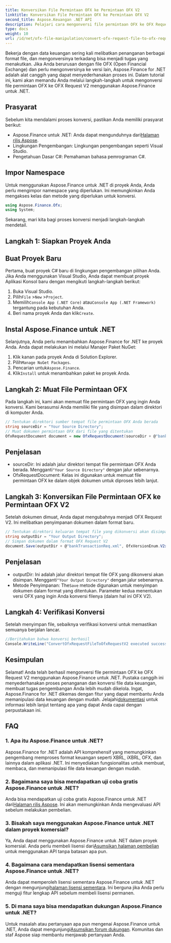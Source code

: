 ```yaml
---
title: Konversikan File Permintaan OFX ke Permintaan OFX V2
linktitle: Konversikan File Permintaan OFX ke Permintaan OFX V2
second_title: Aspose.Keuangan .NET API
description: Pelajari cara mengonversi file permintaan OFX ke OFX Request V2 menggunakan Aspose.Finance untuk .NET. Panduan langkah demi langkah dengan instruksi terperinci dan contoh kode.
type: docs
weight: 10
url: /id/net/ofx-file-manipulation/convert-ofx-request-file-to-ofx-request-v2/
---
```

Bekerja dengan data keuangan sering kali melibatkan penanganan berbagai format file, dan mengonversinya terkadang bisa menjadi tugas yang menakutkan. Jika Anda berurusan dengan file OFX (Open Financial Exchange) dan perlu mengonversinya ke versi lain, Aspose.Finance for .NET adalah alat canggih yang dapat menyederhanakan proses ini. Dalam tutorial ini, kami akan memandu Anda melalui langkah-langkah untuk mengonversi file permintaan OFX ke OFX Request V2 menggunakan Aspose.Finance untuk .NET. 
## Prasyarat
Sebelum kita mendalami proses konversi, pastikan Anda memiliki prasyarat berikut:
-  Aspose.Finance untuk .NET: Anda dapat mengunduhnya dari[Halaman rilis Aspose](https://releases.aspose.com/finance/net/).
- Lingkungan Pengembangan: Lingkungan pengembangan seperti Visual Studio.
- Pengetahuan Dasar C#: Pemahaman bahasa pemrograman C#.
## Impor Namespace
Untuk menggunakan Aspose.Finance untuk .NET di proyek Anda, Anda perlu mengimpor namespace yang diperlukan. Ini memungkinkan Anda mengakses kelas dan metode yang diperlukan untuk konversi.
```csharp
using Aspose.Finance.Ofx;
using System;
```
Sekarang, mari kita bagi proses konversi menjadi langkah-langkah mendetail.
## Langkah 1: Siapkan Proyek Anda
## Buat Proyek Baru
Pertama, buat proyek C# baru di lingkungan pengembangan pilihan Anda. Jika Anda menggunakan Visual Studio, Anda dapat membuat proyek Aplikasi Konsol baru dengan mengikuti langkah-langkah berikut:
1. Buka Visual Studio.
2.  Pilih`File` >`New` >`Project`.
3.  Memilih`Console App (.NET Core)` atau`Console App (.NET Framework)` tergantung pada kebutuhan Anda.
4.  Beri nama proyek Anda dan klik`Create`.
## Instal Aspose.Finance untuk .NET
Selanjutnya, Anda perlu menambahkan Aspose.Finance for .NET ke proyek Anda. Anda dapat melakukan ini melalui Manajer Paket NuGet:
1. Klik kanan pada proyek Anda di Solution Explorer.
2.  Pilih`Manage NuGet Packages`.
3.  Pencarian untuk`Aspose.Finance`.
4.  Klik`Install` untuk menambahkan paket ke proyek Anda.
## Langkah 2: Muat File Permintaan OFX
Pada langkah ini, kami akan memuat file permintaan OFX yang ingin Anda konversi. Kami berasumsi Anda memiliki file yang disimpan dalam direktori di komputer Anda.
```csharp
// Tentukan direktori sumber tempat file permintaan OFX Anda berada
string sourceDir = "Your Source Directory";
// Muat dokumen permintaan OFX dari file yang ditentukan
OfxRequestDocument document = new OfxRequestDocument(sourceDir + @"bankTransactionReq.sgml");
```
## Penjelasan
- sourceDir: Ini adalah jalur direktori tempat file permintaan OFX Anda berada. Mengganti`"Your Source Directory"` dengan jalur sebenarnya.
- OfxRequestDocument: Kelas ini digunakan untuk memuat file permintaan OFX ke dalam objek dokumen untuk diproses lebih lanjut.
## Langkah 3: Konversikan File Permintaan OFX ke Permintaan OFX V2
Setelah dokumen dimuat, Anda dapat mengubahnya menjadi OFX Request V2. Ini melibatkan penyimpanan dokumen dalam format baru.
```csharp
// Tentukan direktori keluaran tempat file yang dikonversi akan disimpan
string outputDir = "Your Output Directory";
// Simpan dokumen dalam format OFX Request V2
document.Save(outputDir + @"bankTransactionReq.xml", OfxVersionEnum.V2x);
```
## Penjelasan
-  outputDir: Ini adalah jalur direktori tempat file OFX yang dikonversi akan disimpan. Mengganti`"Your Output Directory"` dengan jalur sebenarnya.
-  Metode Penyimpanan: The`Save` metode digunakan untuk menyimpan dokumen dalam format yang ditentukan. Parameter kedua menentukan versi OFX yang ingin Anda konversi filenya (dalam hal ini OFX V2).
## Langkah 4: Verifikasi Konversi
Setelah menyimpan file, sebaiknya verifikasi konversi untuk memastikan semuanya berjalan lancar.
```csharp
//Beritahukan bahwa konversi berhasil
Console.WriteLine("ConvertOfxRequestFileToOfxRequestV2 executed successfully.");
```
## Kesimpulan
 Selamat! Anda telah berhasil mengonversi file permintaan OFX ke OFX Request V2 menggunakan Aspose.Finance untuk .NET. Pustaka canggih ini menyederhanakan proses penanganan dan konversi file data keuangan, membuat tugas pengembangan Anda lebih mudah dikelola. Ingat, Aspose.Finance for .NET dikemas dengan fitur yang dapat membantu Anda memanipulasi data keuangan dengan mudah. Jelajahi[dokumentasi](https://reference.aspose.com/finance/net/) untuk informasi lebih lanjut tentang apa yang dapat Anda capai dengan perpustakaan ini.
## FAQ
### 1. Apa itu Aspose.Finance untuk .NET?
Aspose.Finance for .NET adalah API komprehensif yang memungkinkan pengembang memproses format keuangan seperti XBRL, iXBRL, OFX, dan lainnya dalam aplikasi .NET. Ini menyediakan fungsionalitas untuk membuat, membaca, dan memanipulasi file data keuangan dengan mudah.
### 2. Bagaimana saya bisa mendapatkan uji coba gratis Aspose.Finance untuk .NET?
 Anda bisa mendapatkan uji coba gratis Aspose.Finance untuk .NET dari[Halaman rilis Aspose](https://releases.aspose.com/). Ini akan memungkinkan Anda mengevaluasi API sebelum melakukan pembelian.
### 3. Bisakah saya menggunakan Aspose.Finance untuk .NET dalam proyek komersial?
 Ya, Anda dapat menggunakan Aspose.Finance untuk .NET dalam proyek komersial. Anda perlu membeli lisensi dari[Asumsikan halaman pembelian](https://purchase.aspose.com/buy) untuk menggunakan API tanpa batasan apa pun.
### 4. Bagaimana cara mendapatkan lisensi sementara Aspose.Finance untuk .NET?
 Anda dapat memperoleh lisensi sementara Aspose.Finance untuk .NET dengan mengunjungi[halaman lisensi sementara](https://purchase.aspose.com/temporary-license/). Ini berguna jika Anda perlu menguji fitur lengkap API sebelum membeli lisensi permanen.
### 5. Di mana saya bisa mendapatkan dukungan Aspose.Finance untuk .NET?
 Untuk masalah atau pertanyaan apa pun mengenai Aspose.Finance untuk .NET, Anda dapat mengunjungi[Asumsikan forum dukungan](https://forum.aspose.com/c/finance/43). Komunitas dan staf Aspose siap membantu menjawab pertanyaan Anda.